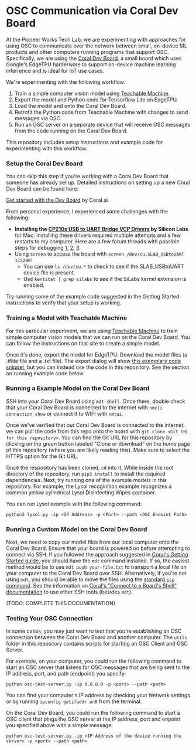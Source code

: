 # OSC Communication via Coral Dev Board

At the Pioneer Works Tech Lab, we are experimenting with approaches for using OSC to communicate over the network between small, on-device ML products and other computers running programs that support OSC. Specifically, we are using the [Coral Dev Board](https://coral.ai/products/dev-board/), a small board which uses Google's EdgeTPU harderware to support on-device machine learning inferrence and is ideal for IoT use cases.

We're experimenting with the following workflow:

1. Train a simple computer vision model using [Teachable Machine](https://teachablemachine.withgoogle.com/).
2. Export the model and Python code for Tensorflow Lite on EdgeTPU.
3. Load the model and onto the Coral Dev Board.
4. Retrofit the Python code from Teachable Machine with changes to send messages via OSC.
5. Run an OSC server on a separate device that will receive OSC messages from the code running on the Coral Dev Board.

This repository includes setup instructions and example code for experimenting with this workflow.

### Setup the Coral Dev Board

You can skip this step if you're working with a Coral Dev Board that someone has already set up. Detailed instructions on setting up a new Coral Dev Board can be found here:

[Get started with the Dev Board](https://coral.ai/docs/dev-board/get-started/) by Coral.ai.

From personal experience, I experienced some challenges with the following:

- **Installing the [CP210x USB to UART Bridge VCP Drivers](https://www.silabs.com/products/development-tools/software/usb-to-uart-bridge-vcp-drivers) by Silicon Labs** for Mac: Installing these drivers required multiple attempts and a few restarts to my computer. Here are a few forum threads with possible steps for debugging [1](https://www.silabs.com/community/interface/forum.topic.html/cp210x_usb_to_uartb-LJMf), [2](https://www.silabs.com/community/interface/knowledge-base.topic.10.10.html/usb_to_uart_bridgev-Dnef), [3](https://community.wia.io/d/2-how-to-install-usb-to-uart-bridge-vcp-drivers-on-mac-os-x).
- Using `screen` to access the board with `screen /dev/cu.SLAB_USBtoUART 115200`:
  - You can use `ls /dev/cu.*` to check to see if the SLAB_USBtoUART device file is present.
  - Use `kextstat | grep silabs` to see if the SiLabs kernel extension is enabled.

Try running some of the example code suggested in the Getting Started instructions to verify that your setup is working.

### Training a Model with Teachable Machine

For this particular experiment, we are using [Teachable Machine](https://github.com/googlecreativelab/teachablemachine-community/blob/master/snippets/markdown/image/edgetpu/python.md) to train simple computer vision models that we can run on the Coral Dev Board. You can follow the instructions on that site to create a simple model.

Once it's done, export the model for EdgeTPU. Download the model files (a .tflite file and a .txt file). The export dialog will show [this exemplary code snippet](https://github.com/googlecreativelab/teachablemachine-community/blob/master/snippets/markdown/image/edgetpu/python.md), but you can instead use the code in this repository. See the section on running example code below.

### Running a Example Model on the Coral Dev Board

SSH into your Coral Dev Board using `mdt shell`. Once there, double check that your Coral Dev Board is connected to the internet with `nmcli connection show` or connect it to WIFI with `nmtui`.

Once we've verified that our Coral Dev Board is connected to the internet, we can pull the code from this repo onto the board with `git clone <Git URL for this repository>`. You can find the Git URL for this repository by clicking on the green button labeled "Clone or download" on the home page of this repository (where you are likely reading this). Make sure to select the HTTPS option for the Git URL.

Once the respository has been cloned, `cd` into it. While inside the root directory of the repository, run `pip3 install` to install the required dependencies. Next, try running one of the example models in this repository. For example, the Lysol recoginition example recognizes a common yellow cylindrical Lysol Disinfecting Wipes container.

You can run Lysol example with the following command:

```
python3 lysol.py -ip <IP Address> -p <Port> --path <OSC Endoint Path>
```

### Running a Custom Model on the Coral Dev Board

Next, we need to copy our model files from our local computer onto the Coral Dev Board. Ensure that your board is powered on before attempting to connect via SSH. If you followed the approach suggested in [Coral's Getting Started guide](https://coral.ai/docs/dev-board/get-started/#2-connect-to-the-boards-shell-via-mdt), you should have the `mdt` command installed. If so, the easiest method would be to use `mdt push your-file.txt` to transport a local file on your computer to the Coral Dev Board over SSH. Alternatively, if you're not using `mdt`, you should be able to move the files using the [standard `scp` command](https://www.ssh.com/ssh/scp). See the information on [Coral's "Connect to a Board's Shell" documentation](https://coral.ai/docs/dev-board/mdt/#connect-to-a-boards-shell) to use other SSH tools (besides `mdt`).

(TODO: COMPLETE THIS DOCUMENTATION)

### Testing Your OSC Connection

In some cases, you may just want to test that you're establishing an OSC connection between the Coral Dev Board and another computer. The `utils` folder in this repository contains scripts for starting an OSC Client and OSC Server.

For example, on your computer, you could run the following command to start an OSC server that listens for OSC messages that are being sent to the IP address, port, and path (endpoint) you specify:

```
python osc-test-server.py -ip 0.0.0.0 -p <port> --path <path>
```

You can find your computer's IP address by checking your Network settings or by running `ipconfig getifaddr en0` from the terminal.

On the Coral Dev Board, you could run the following command to start a OSC client that pings the OSC server at the IP address, port and enpoint you specified above with a simple message:

```
python osc-test-server.py -ip <IP Address of the device running the server> -p <port> --path <path>
```
